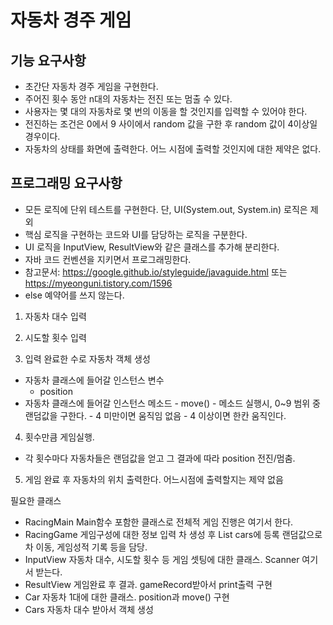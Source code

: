 # 자동차 경주 게임

## 기능 요구사항
- 초간단 자동차 경주 게임을 구현한다.
- 주어진 횟수 동안 n대의 자동차는 전진 또는 멈출 수 있다.
- 사용자는 몇 대의 자동차로 몇 번의 이동을 할 것인지를 입력할 수 있어야 한다.
- 전진하는 조건은 0에서 9 사이에서 random 값을 구한 후 random 값이 4이상일 경우이다.
- 자동차의 상태를 화면에 출력한다. 어느 시점에 출력할 것인지에 대한 제약은 없다.

## 프로그래밍 요구사항
- 모든 로직에 단위 테스트를 구현한다. 단, UI(System.out, System.in) 로직은 제외
- 핵심 로직을 구현하는 코드와 UI를 담당하는 로직을 구분한다.
- UI 로직을 InputView, ResultView와 같은 클래스를 추가해 분리한다.
- 자바 코드 컨벤션을 지키면서 프로그래밍한다.
- 참고문서: https://google.github.io/styleguide/javaguide.html 또는 https://myeonguni.tistory.com/1596
- else 예약어를 쓰지 않는다.



1. 자동차 대수 입력
2. 시도할 횟수 입력

3. 입력 완료한 수로 자동차 객체 생성
  - 자동차 클래스에 들어갈 인스턴스 변수
    - position
   - 자동차 클래스에 들어갈 인스턴스 메소드
    - move()
    - 메소드 실행시, 0~9 범위 중 랜덤값을 구한다.
    - 4 미만이면 움직임 없음
    - 4 이상이면 한칸 움직인다.

4. 횟수만큼 게임실행.
- 각 횟수마다 자동차들은 랜덤값을 얻고 그 결과에 따라 position 전진/멈춤.

5. 게임 완료 후 자동차의 위치 출력한다. 어느시점에 출력할지는 제약 없음

필요한 클래스
- RacingMain    Main함수 포함한 클래스로 전체적 게임 진행은 여기서 한다.
- RacingGame    게임구성에 대한 정보 입력
                차 생성 후 List<Car> cars에 등록
                랜덤값으로 차 이동, 게임성적 기록 등을 담당.
- InputView     자동차 대수, 시도할 횟수 등 게임 셋팅에 대한 클래스. Scanner 여기서 받는다.
- ResultView    게임완료 후 결과. gameRecord받아서 print출력 구현
- Car           자동차 1대에 대한 클래스. position과 move() 구현
- Cars          자동차 대수 받아서 객체 생성